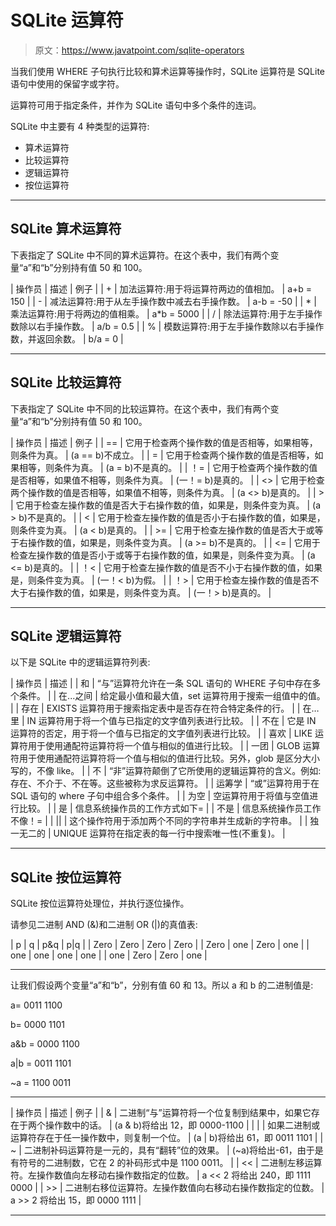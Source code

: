 # SQLite 运算符

> 原文：<https://www.javatpoint.com/sqlite-operators>

当我们使用 WHERE 子句执行比较和算术运算等操作时，SQLite 运算符是 SQLite 语句中使用的保留字或字符。

运算符可用于指定条件，并作为 SQLite 语句中多个条件的连词。

SQLite 中主要有 4 种类型的运算符:

*   算术运算符
*   比较运算符
*   逻辑运算符
*   按位运算符

* * *

## SQLite 算术运算符

下表指定了 SQLite 中不同的算术运算符。在这个表中，我们有两个变量“a”和“b”分别持有值 50 和 100。

| 操作员 | 描述 | 例子 |
| + | 加法运算符:用于将运算符两边的值相加。 | a+b = 150 |
| - | 减法运算符:用于从左手操作数中减去右手操作数。 | a-b = -50 |
| * | 乘法运算符:用于将两边的值相乘。 | a*b = 5000 |
| / | 除法运算符:用于左手操作数除以右手操作数。 | a/b = 0.5 |
| % | 模数运算符:用于左手操作数除以右手操作数，并返回余数。 | b/a = 0 |

* * *

## SQLite 比较运算符

下表指定了 SQLite 中不同的比较运算符。在这个表中，我们有两个变量“a”和“b”分别持有值 50 和 100。

| 操作员 | 描述 | 例子 |
| == | 它用于检查两个操作数的值是否相等，如果相等，则条件为真。 | (a == b)不成立。 |
| = | 它用于检查两个操作数的值是否相等，如果相等，则条件为真。 | (a = b)不是真的。 |
| ！= | 它用于检查两个操作数的值是否相等，如果值不相等，则条件为真。 | (一！= b)是真的。 |
| <> | 它用于检查两个操作数的值是否相等，如果值不相等，则条件为真。 | (a <> b)是真的。 |
| > | 它用于检查左操作数的值是否大于右操作数的值，如果是，则条件变为真。 | (a > b)不是真的。 |
| < | 它用于检查左操作数的值是否小于右操作数的值，如果是，则条件变为真。 | (a < b)是真的。 |
| >= | 它用于检查左操作数的值是否大于或等于右操作数的值，如果是，则条件变为真。 | (a >= b)不是真的。 |
| <= | 它用于检查左操作数的值是否小于或等于右操作数的值，如果是，则条件变为真。 | (a <= b)是真的。 |
| ！< | 它用于检查左操作数的值是否不小于右操作数的值，如果是，则条件变为真。 | (一！< b)为假。 |
| ！> | 它用于检查左操作数的值是否不大于右操作数的值，如果是，则条件变为真。 | (一！> b)是真的。 |

* * *

## SQLite 逻辑运算符

以下是 SQLite 中的逻辑运算符列表:

| 操作员 | 描述 |
| 和 | “与”运算符允许在一条 SQL 语句的 WHERE 子句中存在多个条件。 |
| 在...之间 | 给定最小值和最大值，set 运算符用于搜索一组值中的值。 |
| 存在 | EXISTS 运算符用于搜索指定表中是否存在符合特定条件的行。 |
| 在…里 | IN 运算符用于将一个值与已指定的文字值列表进行比较。 |
| 不在 | 它是 IN 运算符的否定，用于将一个值与已指定的文字值列表进行比较。 |
| 喜欢 | LIKE 运算符用于使用通配符运算符将一个值与相似的值进行比较。 |
| 一团 | GLOB 运算符用于使用通配符运算符将一个值与相似的值进行比较。另外，glob 是区分大小写的，不像 like。 |
| 不 | “非”运算符颠倒了它所使用的逻辑运算符的含义。例如:存在、不介于、不在等。这些被称为求反运算符。 |
| 运筹学 | “或”运算符用于在 SQL 语句的 where 子句中组合多个条件。 |
| 为空 | 空运算符用于将值与空值进行比较。 |
| 是 | 信息系统操作员的工作方式如下= |
| 不是 | 信息系统操作员工作不像！= |
| &#124;&#124; | 这个操作符用于添加两个不同的字符串并生成新的字符串。 |
| 独一无二的 | UNIQUE 运算符在指定表的每一行中搜索唯一性(不重复)。 |

* * *

## SQLite 按位运算符

SQLite 按位运算符处理位，并执行逐位操作。

请参见二进制 AND (&)和二进制 OR (|)的真值表:

| p | q | p&q | p&#124;q |
| Zero | Zero | Zero | Zero |
| Zero | one | Zero | one |
| one | one | one | one |
| one | Zero | Zero | one |

* * *

让我们假设两个变量“a”和“b”，分别有值 60 和 13。所以 a 和 b 的二进制值是:

a= 0011 1100

b= 0000 1101

a&b = 0000 1100

a|b = 0011 1101

~a = 1100 0011

* * *

| 操作员 | 描述 | 例子 |
| & | 二进制“与”运算符将一个位复制到结果中，如果它存在于两个操作数中的话。 | (a & b)将给出 12，即 0000-1100 |
| &#124; | 如果二进制或运算符存在于任一操作数中，则复制一个位。 | (a &#124; b)将给出 61，即 0011 1101 |
| ~ | 二进制补码运算符是一元的，具有“翻转”位的效果。 | (~a)将给出-61，由于是有符号的二进制数，它在 2 的补码形式中是 1100 0011。 |
| << | 二进制左移运算符。左操作数值向左移动右操作数指定的位数。 | a << 2 将给出 240，即 1111 0000 |
| >> | 二进制右移位运算符。左操作数值向右移动右操作数指定的位数。 | a >> 2 将给出 15，即 0000 1111 |

* * *